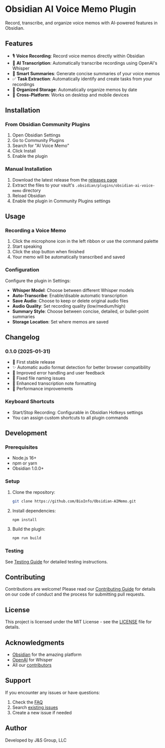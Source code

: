 # Obsidian AI Voice Memo Plugin

Record, transcribe, and organize voice memos with AI-powered features in Obsidian.

## Features

- 🎙️ **Voice Recording**: Record voice memos directly within Obsidian
- 🤖 **AI Transcription**: Automatically transcribe recordings using OpenAI's Whisper
- 📝 **Smart Summaries**: Generate concise summaries of your voice memos
- ✅ **Task Extraction**: Automatically identify and create tasks from your recordings
- 📁 **Organized Storage**: Automatically organize memos by date
- 🔄 **Cross-Platform**: Works on desktop and mobile devices

## Installation

### From Obsidian Community Plugins

1. Open Obsidian Settings
2. Go to Community Plugins
3. Search for "AI Voice Memo"
4. Click Install
5. Enable the plugin

### Manual Installation

1. Download the latest release from the [releases page](https://github.com/BioInfo/Obsidian-AIMemo/releases)
2. Extract the files to your vault's `.obsidian/plugins/obsidian-ai-voice-memo` directory
3. Reload Obsidian
4. Enable the plugin in Community Plugins settings

## Usage

### Recording a Voice Memo

1. Click the microphone icon in the left ribbon or use the command palette
2. Start speaking
3. Click the stop button when finished
4. Your memo will be automatically transcribed and saved

### Configuration

Configure the plugin in Settings:

- **Whisper Model**: Choose between different Whisper models
- **Auto-Transcribe**: Enable/disable automatic transcription
- **Save Audio**: Choose to keep or delete original audio files
- **Audio Quality**: Set recording quality (low/medium/high)
- **Summary Style**: Choose between concise, detailed, or bullet-point summaries
- **Storage Location**: Set where memos are saved

## Changelog

### 0.1.0 (2025-01-31)

- 🎉 First stable release
- ✨ Automatic audio format detection for better browser compatibility
- 🎨 Improved error handling and user feedback
- 🔧 Fixed file naming issues
- 📝 Enhanced transcription note formatting
- 🚀 Performance improvements

### Keyboard Shortcuts

- Start/Stop Recording: Configurable in Obsidian Hotkeys settings
- You can assign custom shortcuts to all plugin commands

## Development

### Prerequisites

- Node.js 16+
- npm or yarn
- Obsidian 1.0.0+

### Setup

1. Clone the repository:
   ```bash
   git clone https://github.com/BioInfo/Obsidian-AIMemo.git
   ```

2. Install dependencies:
   ```bash
   npm install
   ```

3. Build the plugin:
   ```bash
   npm run build
   ```

### Testing

See [Testing Guide](docs/testing.md) for detailed testing instructions.

## Contributing

Contributions are welcome! Please read our [Contributing Guide](CONTRIBUTING.md) for details on our code of conduct and the process for submitting pull requests.

## License

This project is licensed under the MIT License - see the [LICENSE](LICENSE) file for details.

## Acknowledgments

- [Obsidian](https://obsidian.md/) for the amazing platform
- [OpenAI](https://openai.com/) for Whisper
- All our [contributors](https://github.com/BioInfo/Obsidian-AIMemo/graphs/contributors)

## Support

If you encounter any issues or have questions:

1. Check the [FAQ](docs/FAQ.md)
2. Search [existing issues](https://github.com/BioInfo/Obsidian-AIMemo/issues)
3. Create a new issue if needed

## Author

Developed by J&S Group, LLC